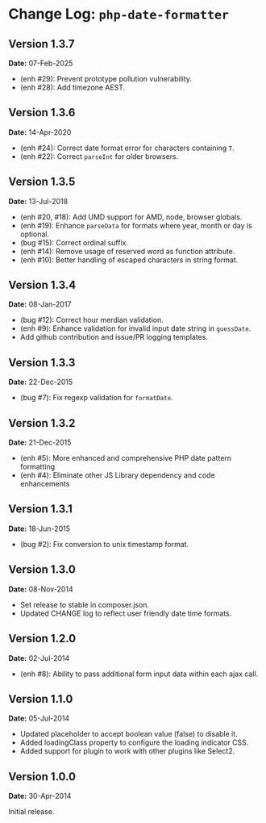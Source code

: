Change Log: `php-date-formatter`
================================

## Version 1.3.7

**Date:** 07-Feb-2025

- (enh #29): Prevent prototype pollution vulnerability.
- (enh #28): Add timezone AEST.

## Version 1.3.6

**Date:** 14-Apr-2020

- (enh #24): Correct date format error for characters containing `T`.
- (enh #22): Correct `parseInt` for older browsers.

## Version 1.3.5

**Date:** 13-Jul-2018

- (enh #20, #18): Add UMD support for AMD, node, browser globals.
- (enh #19): Enhance `parseData` for formats where year, month or day is optional.
- (bug #15): Correct ordinal suffix.
- (enh #14): Remove usage of reserved word as function attribute.
- (enh #10): Better handling of escaped characters in string format.

## Version 1.3.4

**Date:** 08-Jan-2017

- (bug #12): Correct hour merdian validation.
- (enh #9): Enhance validation for invalid input date string in `guessDate`.
- Add github contribution and issue/PR logging templates.

## Version 1.3.3

**Date:** 22-Dec-2015

- (bug #7): Fix regexp validation for `formatDate`.

## Version 1.3.2

**Date:** 21-Dec-2015

- (enh #5): More enhanced and comprehensive PHP date pattern formatting
- (enh #4): Eliminate other JS Library dependency and code enhancements

## Version 1.3.1

**Date:** 18-Jun-2015

- (bug #2): Fix conversion to unix timestamp format.

## Version 1.3.0

**Date:** 08-Nov-2014

- Set release to stable in composer.json.
- Updated CHANGE log to reflect user friendly date time formats.

## Version 1.2.0

**Date:** 02-Jul-2014

- (enh #8): Ability to pass additional form input data within each ajax call.

## Version 1.1.0

**Date:** 05-Jul-2014

- Updated placeholder to accept boolean value (false) to disable it.
- Added loadingClass property to configure the loading indicator CSS.
- Added support for plugin to work with other plugins like Select2.


## Version 1.0.0

**Date:** 30-Apr-2014

Initial release.